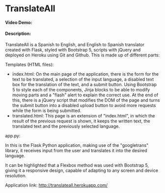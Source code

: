 # TranslateAll
#### Video Demo: <URL>
#### Description:
TranslateAll is a Spanish to English, and English to Spanish translator created with Flask, styled with Bootstrap 5, scripts with jQuery and deployed on Heroku using Git and Github. This is made up of different parts:

Templates (HTML files):

* index.html: On the main page of the application, there is the form for the text to be translated, a selection of the input language, a disabled text box for the translation of the text, and a submit button. Using Bootstrap 5 to style each of the components, Jinja blocks to be able to modify moving parts and a "flash" alert to explain the correct use. At the end of this, there is a jQuery script that modifies the DOM of the page and turns the submit button into a disabled upload button to avoid more requests while the form is being submitted.
* translated.html: This page is an extension of "index.html", in which the result of the previous request is shown, it keeps the written text, the translated text and the previously selected language.

app.py:

In this is the Flask Python application, making use of the "googletrans" library, it receives input from the user and translates it into the desired language.

It can be highlighted that a Flexbox method was used with Bootstrap 5, giving it a responsive design, capable of adapting to any screen and device resolution.

Application link: http://translateall.herokuapp.com/